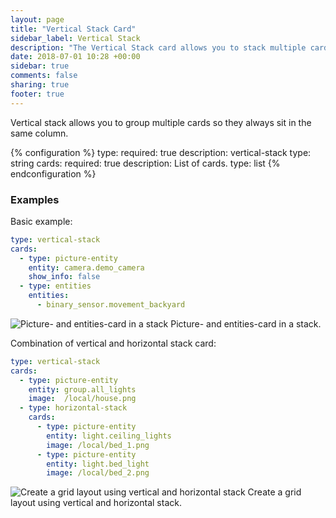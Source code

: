 ```yaml
---
layout: page
title: "Vertical Stack Card"
sidebar_label: Vertical Stack
description: "The Vertical Stack card allows you to stack multiple cards together"
date: 2018-07-01 10:28 +00:00
sidebar: true
comments: false
sharing: true
footer: true
---
```


Vertical stack allows you to group multiple cards so they always sit in the same column.

{% configuration %}
type:
  required: true
  description: vertical-stack
  type: string
cards:
  required: true
  description: List of cards.
  type: list
{% endconfiguration %}

### Examples

Basic example:

```yaml
type: vertical-stack
cards:
  - type: picture-entity
    entity: camera.demo_camera
    show_info: false
  - type: entities
    entities:
      - binary_sensor.movement_backyard
```

<p class="img">
  <img src="/images/lovelace/lovelace_vertical-stack.png" alt="Picture- and entities-card in a stack">
  Picture- and entities-card in a stack.
</p>

Combination of vertical and horizontal stack card:

```yaml
type: vertical-stack
cards:
  - type: picture-entity
    entity: group.all_lights
    image:  /local/house.png
  - type: horizontal-stack
    cards:
      - type: picture-entity
        entity: light.ceiling_lights
        image: /local/bed_1.png
      - type: picture-entity
        entity: light.bed_light
        image: /local/bed_2.png
```

<p class="img">
  <img src="/images/lovelace/lovelace_vertical-horizontal-stack.png" alt="Create a grid layout using vertical and horizontal stack">
  Create a grid layout using vertical and horizontal stack.
</p>
